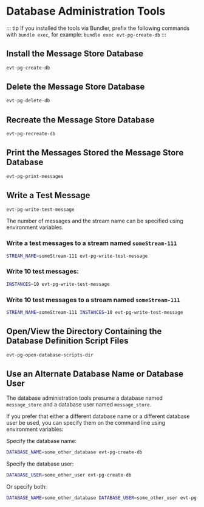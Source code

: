 # Database Administration Tools

::: tip
If you installed the tools via Bundler, prefix the following commands with `bundle exec`, for example: `bundle exec evt-pg-create-db`
:::

## Install the Message Store Database

``` bash
evt-pg-create-db
```

## Delete the Message Store Database

``` bash
evt-pg-delete-db
```

## Recreate the Message Store Database

``` bash
evt-pg-recreate-db
```

## Print the Messages Stored the Message Store Database

``` bash
evt-pg-print-messages
```

## Write a Test Message

``` bash
evt-pg-write-test-message
```

The number of messages and the stream name can be specified using environment variables.

### Write a test messages to a stream named `someStream-111`

``` bash
STREAM_NAME=someStream-111 evt-pg-write-test-message
```

### Write 10 test messages:

``` bash
INSTANCES=10 evt-pg-write-test-message
```

### Write 10 test messages to a stream named `someStream-111`

``` bash
STREAM_NAME=someStream-111 INSTANCES=10 evt-pg-write-test-message
```

## Open/View the Directory Containing the Database Definition Script Files

``` bash
evt-pg-open-database-scripts-dir
```

## Use an Alternate Database Name or Database User

The database administration tools presume a database named `message_store` and a database user named `message_store`.

If you prefer that either a different database name or a different database user be used, you can specify them on the command line using environment variables:

Specify the database name:

``` bash
DATABASE_NAME=some_other_database evt-pg-create-db
```

Specify the database user:

``` bash
DATABASE_USER=some_other_user evt-pg-create-db
```

Or specify both:

``` bash
DATABASE_NAME=some_other_database DATABASE_USER=some_other_user evt-pg-create-db
```
